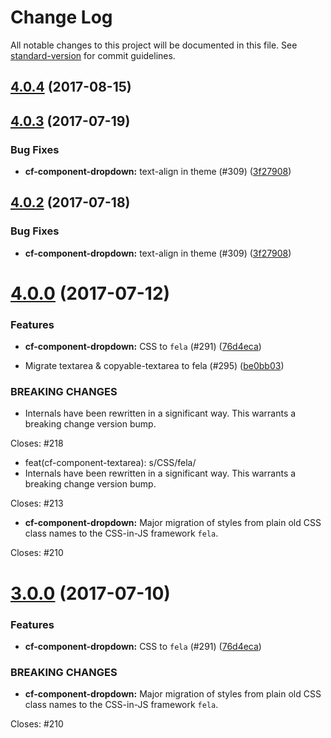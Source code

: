 # Change Log

All notable changes to this project will be documented in this file.
See [standard-version](https://github.com/conventional-changelog/standard-version) for commit guidelines.

<a name="4.0.4"></a>
## [4.0.4](https://github.com/cloudflare/cf-ui/compare/cf-component-dropdown@4.0.3...cf-component-dropdown@4.0.4) (2017-08-15)




<a name="4.0.3"></a>
## [4.0.3](https://github.com/cloudflare/cf-ui/compare/cf-component-dropdown@4.0.1...cf-component-dropdown@4.0.3) (2017-07-19)


### Bug Fixes

* **cf-component-dropdown:** text-align in theme (#309) ([3f27908](https://github.com/cloudflare/cf-ui/commit/3f27908))




<a name="4.0.2"></a>
## [4.0.2](https://github.com/koddsson/cf-ui/compare/cf-component-dropdown@4.0.1...cf-component-dropdown@4.0.2) (2017-07-18)


### Bug Fixes

* **cf-component-dropdown:** text-align in theme (#309) ([3f27908](https://github.com/koddsson/cf-ui/commit/3f27908))




<a name="4.0.0"></a>
# [4.0.0](https://github.com/sejoker/cf-ui/compare/cf-component-dropdown@2.2.2...cf-component-dropdown@4.0.0) (2017-07-12)


### Features

* **cf-component-dropdown:** CSS to `fela` (#291) ([76d4eca](https://github.com/sejoker/cf-ui/commit/76d4eca))


* Migrate textarea & copyable-textarea to fela (#295) ([be0bb03](https://github.com/sejoker/cf-ui/commit/be0bb03))


### BREAKING CHANGES

* Internals have been rewritten in a significant way.
This warrants a breaking change version bump.

Closes: #218

* feat(cf-component-textarea): s/CSS/fela/
* Internals have been rewritten in a significant way.
This warrants a breaking change version bump.

Closes: #213
* **cf-component-dropdown:** Major migration of styles from plain old CSS class
names to the CSS-in-JS framework `fela`.

Closes: #210




<a name="3.0.0"></a>
# [3.0.0](https://github.com/koddsson/cf-ui/compare/cf-component-dropdown@2.2.2...cf-component-dropdown@3.0.0) (2017-07-10)


### Features

* **cf-component-dropdown:** CSS to `fela` (#291) ([76d4eca](https://github.com/koddsson/cf-ui/commit/76d4eca))


### BREAKING CHANGES

* **cf-component-dropdown:** Major migration of styles from plain old CSS class
names to the CSS-in-JS framework `fela`.

Closes: #210
